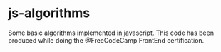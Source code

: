 # js-algorithms
Some basic algorithms implemented in javascript.
This code has been produced while doing the @FreeCodeCamp FrontEnd certification.
